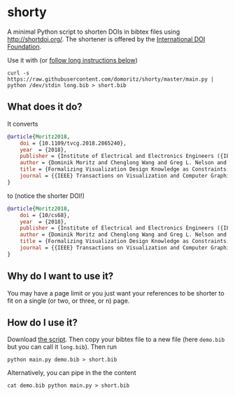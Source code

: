 # shorty

A minimal Python script to shorten DOIs in bibtex files using http://shortdoi.org/. The shortener is offered by the [International DOI Foundation](https://www.doi.org/).

Use it with (or [follow long instructions below](#how-do-i-use-it))

```
curl -s https://raw.githubusercontent.com/domoritz/shorty/master/main.py | python /dev/stdin long.bib > short.bib
```

## What does it do?

It converts

```bib
@article{Moritz2018,
    doi = {10.1109/tvcg.2018.2865240},
    year  = {2018},
    publisher = {Institute of Electrical and Electronics Engineers ({IEEE})},
    author = {Dominik Moritz and Chenglong Wang and Greg L. Nelson and Halden Lin and Adam M. Smith and Bill Howe and Jeffrey Heer},
    title = {Formalizing Visualization Design Knowledge as Constraints: Actionable and Extensible Models in Draco},
    journal = {{IEEE} Transactions on Visualization and Computer Graphics}
}
```

to (notice the shorter DOI!)

```bib
@article{Moritz2018,
	doi = {10/cs68},
	year  = {2018},
	publisher = {Institute of Electrical and Electronics Engineers ({IEEE})},
	author = {Dominik Moritz and Chenglong Wang and Greg L. Nelson and Halden Lin and Adam M. Smith and Bill Howe and Jeffrey Heer},
	title = {Formalizing Visualization Design Knowledge as Constraints: Actionable and Extensible Models in Draco},
	journal = {{IEEE} Transactions on Visualization and Computer Graphics}
}
```

## Why do I want to use it?

You may have a page limit or you just want your references to be shorter to fit on a single (or two, or three, or n) page. 

## How do I use it?

Download [the script](main.py). Then copy your bibtex file to a new file (here `demo.bib` but you can call it `long.bib`). Then run

```
python main.py demo.bib > short.bib
```

Alternatively, you can pipe in the the content

```
cat demo.bib python main.py > short.bib
```

